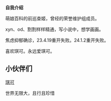 **自我介绍**

萌娘百科的前巡查姬，曾经的荣誉维护组成员。

xyn、od、割割样样精通，写小说中，想学画画。

焦虑抑郁确诊，23.4.19重开失败。24.1.2重开失败。

喜欢琪可。永远爱琪可。

## 小伙伴们
[琪可](https://blog.moeqike.com/)

世界无限大，且行且珍惜